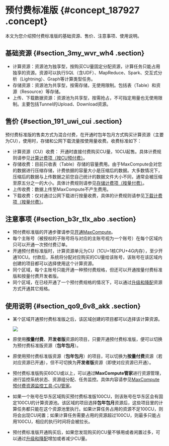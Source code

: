 # 预付费标准版 {#concept_187927 .concept}

本文为您介绍预付费标准版的基础资源、售价、注意事项、使用说明。

## 基础资源 {#section_3my_wvr_wh4 .section}

-   计算资源：资源池为独享型，按购买CU量固定分配资源，计算任务只能占用独享的资源。资源可以执行SQL（含UDF）、MapReduce、Spark、交互式分析（Lightning）、Graph等计算类型任务。
-   存储资源：资源池为共享型，按需存储，无使用限制。包括表（Table）和资源（Resource）等存储。
-   上传、下载数据资源：资源池为共享型，按需抢占，不可指定用量也无使用限制。主要包括Tunnel的Upload、Download资源。

## 售价 {#section_191_uwi_cui .section}

预付费标准版的售卖方式为混合付费，在开通时包年包月方式购买计算资源（主要为CU），使用时，存储和公网下载流量按使用量收费。收费标准如下：

-   计算资源（CU）收费： 开通时直接付费购买CU量，10CU起售。具体计费规则请参见[计算计费项（按CU预付费）](../../../../cn.zh-CN/产品定价/计算计费项（按CU预付费）.md#)。
-   存储收费：目前只收表（Table）存储的容量费用。由于MaxCompute会对您的数据进行压缩存储，计费依据的容量大小是压缩后的数据。大多数情况下，压缩后的数据与上传数据之前您自己统计的数据文件大小不同，通常会被压缩至原五分之一的大小。具体计费规则请参见[存储计费项（按量付费）](../../../../cn.zh-CN/产品定价/存储计费项（按量付费）.md#)。
-   上传收费：数据上传至MaxCompute不产生费用。
-   下载收费：仅对通过公网下载进行按量收费，具体的计费规则请参见[下载计费项（按量付费）](../../../../cn.zh-CN/产品定价/下载计费项（按量付费）.md#)。

## 注意事项 {#section_b3r_tlx_abo .section}

-   预付费标准版的开通步骤请参见[开通MaxCompute](../../../../cn.zh-CN/准备工作/开通MaxCompute.md#)。
-   每个主账号（被授权的子账号将与对应的主账号视为一个账号）在每个区域内只可以开通一次预付费订单。
-   开通预付费标准版时，计算资源单元为CU（1CU=1核CPU+4G内存），至少开通10CU。付款后，系统将分配对应购买的CU量给该账号，该账号在该区域内创建的项目都可以选择使用这个计算资源。
-   同个区域，每个主账号只能开通一种预付费规格，但还可以开通按量付费标准版和按量付费开发者版。
-   同个区域，在已经开通了一个预付费规格的情况下，可以通过[升级和降配](../../../../cn.zh-CN/产品定价/升级和降配.md#)资源方式开通其它规格。

## 使用说明 {#section_qo9_6v8_akk .section}

-   某个区域开通预付费标准版之后，该区域创建的项目都可以选择该计算资源。

    ![](http://static-aliyun-doc.oss-cn-hangzhou.aliyuncs.com/assets/img/162130/155912406845674_zh-CN.png)

-   原使用**按量付费**、**开发者版**资源的项目，只要开通预付费标准版，便可以切换为预付费标准版资源（**包年包月**）。
-   原使用预付费标准版资源（**包年包月**）的项目，可以切换为**按量付费**资源（若对应资源已开通），但不可切换为**开发者版**资源（即使对应资源已开通）。
-   预付费标准版购买60CU或以上，可以通过**MaxCompute管家**进行资源管理，进行监控系统状态、资源组分配、任务监控。具体内容请参见[MaxCompute预付费资源监控工具-CU管家](../../../../cn.zh-CN/使用指南/MaxCompute管家/MaxCompute预付费资源监控工具-CU管家.md#)。
-   如果一个账号在华东区域购买预付费标准版100CU，则该账号在华东区会有固定100CU的计算资源池。该区域的项目选择**包年包月**资源后，这些项目里的计算任务都只能在这个资源池里执行。如果计算任务占用的资源不足100CU，则将会出现CU闲置；如果计算任务需要占用的资源超过100CU，则最多只能占用100CU，相应的执行时间将会被拉长。
-   预付费标准版开通购买后，如果您发现购买的CU量不够用或者闲置过多，可以通过[升级和降配](../../../../cn.zh-CN/产品定价/升级和降配.md#)增加或者减少CU量。

